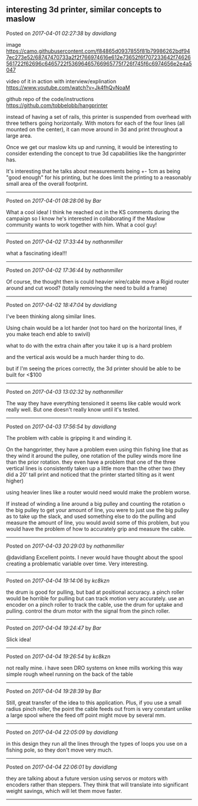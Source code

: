 ## interesting 3d printer, similar concepts to maslow
Posted on *2017-04-01 02:27:38* by *davidlang*

image
https://camo.githubusercontent.com/f84865d0937855f81b79986262bdf947ec273e52/68747470733a2f2f766974616e612e73652f6f707233642f74626561722f62696c6465722f53696465766965775f726f745f6c6974656e2e4a5047

video of it in action with interview/explination
https://www.youtube.com/watch?v=Jk4fhQvNoaM

github repo of the code/instructions
https://github.com/tobbelobb/hangprinter

instead of having a set of rails, this printer is suspended from overhead with three tethers going horizontally. With motors for each of the four lines (all mounted on the center), it can move around in 3d and print throughout a large area.

Once we get our maslow kits up and running, it would be interesting to consider extending the concept to true 3d capabilities like the hangprinter has.

It's interesting that he talks about measurements being +- 1cm as being "good enough" for his printing, but he does limit the printing to a reasonably small area of the overall footprint.

---

Posted on *2017-04-01 08:28:06* by *Bar*

What a cool idea! I think he reached out in the KS comments during the campaign so I know he's interested in collaborating if the Maslow community wants to work together with him. What a cool guy!

---

Posted on *2017-04-02 17:33:44* by *nathanmiller*

what a fascinating idea!!!

---

Posted on *2017-04-02 17:36:44* by *nathanmiller*

Of course, the thought then is could heavier wire/cable move a Rigid router around and cut wood? (totally removing the need to build a frame)

---

Posted on *2017-04-02 18:47:04* by *davidlang*

I've been thinking along similar lines. 

Using chain would be a lot harder (not too hard on the horizontal lines, if you make teach end able to swivil)

what to do with the extra chain after you take it up is a hard problem

and the vertical axis would be a much harder thing to do.

but if I'm seeing the prices correctly, the 3d printer should be able to be built for <$100

---

Posted on *2017-04-03 13:02:32* by *nathanmiller*

The way they have everything tensioned it seems like cable would work really well. But one doesn't really know until it's tested.

---

Posted on *2017-04-03 17:56:54* by *davidlang*

The problem with cable is gripping it and winding it.

On the hangprinter, they have a problem even using thin fishing line that as they wind it around the pulley, one rotation of the pulley winds more line than the prior rotation. they even have a problem that one of the three vertical lines is consistently taken up a little more than the other two (they did a 20' tall print and noticed that the printer started tilting as it went higher)

using heavier lines like a router would need would make the problem worse.

If instead of winding a line around a big pulley and counting the rotation o the big pulley to get your amount of line, you were to just use the big pulley as to take up the slack, and used something else to do the pulling and measure the amount of line, you would avoid some of this problem, but you would have the problem of how to accurately grip and measure the cable.

---

Posted on *2017-04-03 20:29:03* by *nathanmiller*

@davidlang Excellent points. I never would have thought about the spool creating a problematic variable over time. Very interesting.

---

Posted on *2017-04-04 19:14:06* by *kc8kzn*

the drum is good for pulling, but bad at positional accuracy. a pinch roller would be horrible for pulling but can track motion very accurately. use an encoder on a pinch roller to track the cable, use the drum for uptake and pulling. control the drum motor with the signal from the pinch roller.

---

Posted on *2017-04-04 19:24:47* by *Bar*

Slick idea!

---

Posted on *2017-04-04 19:26:54* by *kc8kzn*

not really mine. i have seen DRO systems on knee mills working this way simple rough wheel running on the back of the table

---

Posted on *2017-04-04 19:28:39* by *Bar*

Still, great transfer of the idea to this application. Plus, if you use a small radius pinch roller, the point the cable feeds out from is very constant unlike a large spool where the feed off point might move by several mm.

---

Posted on *2017-04-04 22:05:09* by *davidlang*

in this design they run all the lines through the types of loops you use on a fishing pole, so they don't move very much.

---

Posted on *2017-04-04 22:06:01* by *davidlang*

they are talking about a future version using servos or motors with encoders rather than steppers. They think that will translate into significant weight savings, which will let them move faster.

---

